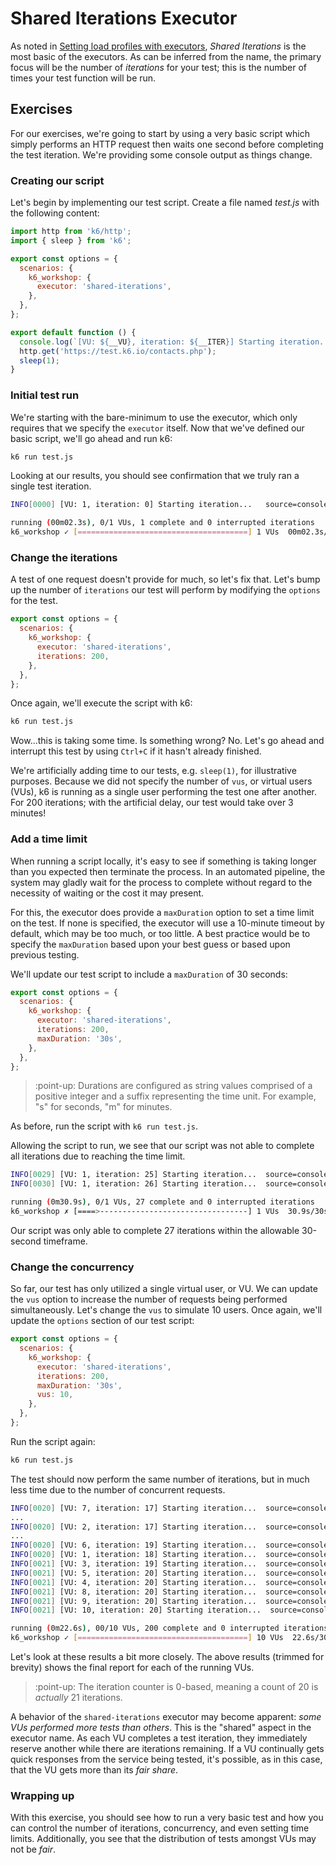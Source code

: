 # Shared Iterations Executor

As noted in [Setting load profiles with executors](Setting-load-profiles-with-executors.md#Shared-Iterations), _Shared Iterations_ is the most basic of the executors. As can be inferred from the name, the primary focus will be the number of _iterations_ for your test; this is the number of times your test function will be run.

## Exercises
For our exercises, we're going to start by using a very basic script which simply performs an HTTP request then waits one second before completing the test iteration. We're providing some console output as things change.

### Creating our script
Let's begin by implementing our test script. Create a file named _test.js_ with the following content:
```js
import http from 'k6/http';
import { sleep } from 'k6';

export const options = {
  scenarios: {
    k6_workshop: {
      executor: 'shared-iterations',
    },
  },
};

export default function () {
  console.log(`[VU: ${__VU}, iteration: ${__ITER}] Starting iteration...`);
  http.get('https://test.k6.io/contacts.php');
  sleep(1);
}
```

### Initial test run
We're starting with the bare-minimum to use the executor, which only requires that we specify the `executor` itself. Now that we've defined our basic script, we'll go ahead and run k6:

```bash
k6 run test.js
```

Looking at our results, you should see confirmation that we truly ran a single test iteration.

```bash
INFO[0000] [VU: 1, iteration: 0] Starting iteration...   source=console

running (00m02.3s), 0/1 VUs, 1 complete and 0 interrupted iterations
k6_workshop ✓ [======================================] 1 VUs  00m02.3s/10m0s  1/1 shared iters
```

### Change the iterations
A test of one request doesn't provide for much, so let's fix that. Let's bump up the number of `iterations` our test will perform by modifying the `options` for the test.
```js
export const options = {
  scenarios: {
    k6_workshop: {
      executor: 'shared-iterations',
      iterations: 200,
    },
  },
};
```
Once again, we'll execute the script with k6:
```bash
k6 run test.js
```

Wow...this is taking some time. Is something wrong? No. Let's go ahead and interrupt this test by using `Ctrl+C` if it hasn't already finished.

We're artificially adding time to our tests, e.g. `sleep(1)`, for illustrative purposes. Because we did not specify the number of `vus`, or virtual users (VUs), k6 is running as a single user performing the test one after another. For 200 iterations; with the artificial delay, our test would take over 3 minutes!

### Add a time limit
When running a script locally, it's easy to see if something is taking longer than you expected then terminate the process. In an automated pipeline, the system may gladly wait for the process to complete without regard to the necessity of waiting or the cost it may present.

For this, the executor does provide a `maxDuration` option to set a time limit on the test. If none is specified, the executor will use a 10-minute timeout by default, which may be too much, or too little. A best practice would be to specify the `maxDuration` based upon your best guess or based upon previous testing.

We'll update our test script to include a `maxDuration` of 30 seconds:
```js
export const options = {
  scenarios: {
    k6_workshop: {
      executor: 'shared-iterations',
      iterations: 200,
      maxDuration: '30s',
    },
  },
};
```
> :point-up: Durations are configured as string values comprised of a positive integer and a suffix representing the time unit. For example, "s" for seconds, "m" for minutes.

As before, run the script with `k6 run test.js`.

Allowing the script to run, we see that our script was not able to complete all iterations due to reaching the time limit.
```bash
INFO[0029] [VU: 1, iteration: 25] Starting iteration...  source=console
INFO[0030] [VU: 1, iteration: 26] Starting iteration...  source=console

running (0m30.9s), 0/1 VUs, 27 complete and 0 interrupted iterations
k6_workshop ✗ [====>---------------------------------] 1 VUs  30.9s/30s  027/200 shared iters
```
Our script was only able to complete 27 iterations within the allowable 30-second timeframe.

### Change the concurrency
So far, our test has only utilized a single virtual user, or VU. We can update the `vus` option to increase the number of requests being performed simultaneously. Let's change the `vus` to simulate 10 users. Once again, we'll update the `options` section of our test script:
```js
export const options = {
  scenarios: {
    k6_workshop: {
      executor: 'shared-iterations',
      iterations: 200,
      maxDuration: '30s',
      vus: 10,
    },
  },
};
```
Run the script again:
```bash
k6 run test.js
```
The test should now perform the same number of iterations, but in much less time due to the number of concurrent requests.
```bash
INFO[0020] [VU: 7, iteration: 17] Starting iteration...  source=console
...
INFO[0020] [VU: 2, iteration: 17] Starting iteration...  source=console
...
INFO[0020] [VU: 6, iteration: 19] Starting iteration...  source=console
INFO[0020] [VU: 1, iteration: 18] Starting iteration...  source=console
INFO[0021] [VU: 3, iteration: 19] Starting iteration...  source=console
INFO[0021] [VU: 5, iteration: 20] Starting iteration...  source=console
INFO[0021] [VU: 4, iteration: 20] Starting iteration...  source=console
INFO[0021] [VU: 8, iteration: 20] Starting iteration...  source=console
INFO[0021] [VU: 9, iteration: 20] Starting iteration...  source=console
INFO[0021] [VU: 10, iteration: 20] Starting iteration...  source=console

running (0m22.6s), 00/10 VUs, 200 complete and 0 interrupted iterations
k6_workshop ✓ [======================================] 10 VUs  22.6s/30s  200/200 shared iters
```
Let's look at these results a bit more closely. The above results (trimmed for brevity) shows the final report for each of the running VUs. 

> :point-up: The iteration counter is 0-based, meaning a count of 20 is _actually_ 21 iterations.

A behavior of the `shared-iterations` executor may become apparent: _some VUs performed more tests than others_. This is the "shared" aspect in the executor name. As each VU completes a test iteration, they immediately reserve another while there are iterations remaining. If a VU continually gets quick responses from the service being tested, it's possible, as in this case, that the VU gets more than its _fair share_.

### Wrapping up
With this exercise, you should see how to run a very basic test and how you can control the number of iterations, concurrency, and even setting time limits. Additionally, you see that the distribution of tests amongst VUs may not be _fair_.
